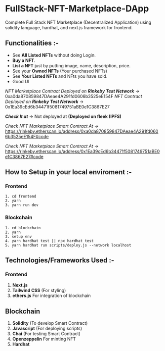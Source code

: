 # FullStack-NFT-Marketplace-DApp

Complete Full Stack NFT Marketplace (Decentralized Application) using solidity language, hardhat, and next.js framework for frontend.

## Functionalities :-

- See **All Listed NFTs** without doing Login.
- **Buy a NFT**.
- **List a NFT** just by putting image, name, description, price.
- See your **Owned NFTs** (Your purchased NFTs)
- See **Your Listed NFTs** and NFts you have sold.
- Good UI

_NFT Marketplace Contract Deployed on **Rinkeby Test Network**_ -> 0xa0da870859847DAeae4A291fd0606b3525eE154F
_NFT Contract Deployed on **Rinkeby Test Network**_ -> 0x1Ea39cEd6b34471f5081749751aBE0e1C3867E27

**_Check It at_** -> Not deployed at **(Deployed on fleek (IPFS)**

_Check NFT Marketplace Smart Contract At_ -> https://rinkeby.etherscan.io/address/0xa0da870859847DAeae4A291fd0606b3525eE154F#code

_Check NFT Marketplace Smart Contract At_ -> https://rinkeby.etherscan.io/address/0x1Ea39cEd6b34471f5081749751aBE0e1C3867E27#code

## How to Setup in your local enviroment :-

### Frontend

    1. cd frontend
    2. yarn
    3. yarn run dev

### Blockchain

    1. cd blockchain
    2. yarn
    3. setup env
    4. yarn hardhat test || npx hardhat test
    5. yarn hardhat run scripts/deploy.js --network localhost

## Technologies/Frameworks Used :-

### Frontend

1. **Next.js**
2. **Tailwind CSS** (For styling)
3. **ethers.js** For integration of blockchain

## Blockchain

1. **Solidity** (To develop Smart Contract)
2. **Javascript** (For deploying scripts)
3. **Chai** (For testing Smart Contract)
4. **Openzeppelin** For minting NFT
5. **Hardhat**
